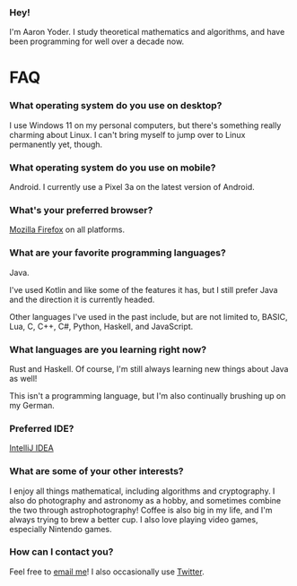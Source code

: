 ### Hey!

I'm Aaron Yoder. I study theoretical mathematics and algorithms, and have been programming for well over a decade now.

# FAQ

### What operating system do you use on desktop?

I use Windows 11 on my personal computers, but there's something really charming about Linux. I can't bring myself to jump over to Linux permanently yet, though.

### What operating system do you use on mobile?

Android. I currently use a Pixel 3a on the latest version of Android.

### What's your preferred browser?

[Mozilla Firefox](https://www.mozilla.org/en-US/firefox/) on all platforms.

### What are your favorite programming languages?

Java.

I've used Kotlin and like some of the features it has, but I still prefer Java and the direction it is currently headed.

Other languages I've used in the past include, but are not limited to, BASIC, Lua, C, C++, C#, Python, Haskell, and JavaScript.

### What languages are you learning right now?

Rust and Haskell. Of course, I'm still always learning new things about Java as well!

This isn't a programming language, but I'm also continually brushing up on my German.

### Preferred IDE?

[IntelliJ IDEA](https://www.jetbrains.com/idea/)

### What are some of your other interests?

I enjoy all things mathematical, including algorithms and cryptography. I also do photography and astronomy as a hobby, and sometimes combine the two through astrophotography! Coffee is also big in my life, and I'm always trying to brew a better cup. I also love playing video games, especially Nintendo games.

### How can I contact you?

Feel free to [email me](mailto:aaronjyoder@gmail.com)! I also occasionally use [Twitter](https://twitter.com/aaronjyoder).
